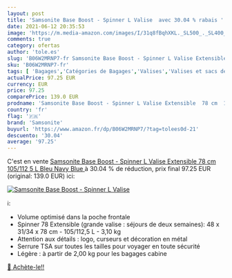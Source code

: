 ```yaml
---
layout: post
title: 'Samsonite Base Boost - Spinner L Valise  avec 30.04 % rabais '
date: 2021-06-12 20:35:53
image: 'https://m.media-amazon.com/images/I/31q8fBqhXKL._SL500_._SL400_.jpg'
comments: true
category: ofertas
author: 'tole.es'
slug: 'B06W2MRNP7-fr Samsonite Base Boost - Spinner L Valise Extensible 78 cm...'
sku: 'B06W2MRNP7-fr'
tags: [ 'Bagages','Catégories de Bagages','Valises','Valises et sacs de voyage','samsonite', ]
actualPrice: 97.25 EUR
currency: EUR
price: 97.25
comparePrice: 139.0 EUR
prodname: 'Samsonite Base Boost - Spinner L Valise Extensible  78 cm  105/112 5 L  Bleu  Navy Blue '
country: 'fr'
flag: '🇫🇷'
brand: 'Samsonite'
buyurl: 'https://www.amazon.fr/dp/B06W2MRNP7/?tag=tolees0d-21'
descuento: '30.04'
average: '97.25'
---
```


C'est en vente [Samsonite Base Boost - Spinner L Valise Extensible  78 cm  105/112 5 L  Bleu  Navy Blue ](https://www.amazon.fr/dp/B06W2MRNP7/?tag=tolees0d-21)  à  30.04 % de réduction, prix final  97.25 EUR (original: 139.0 EUR) ici:

[![Samsonite Base Boost - Spinner L Valise ](https://m.media-amazon.com/images/I/31q8fBqhXKL._SL500_._SL400_.jpg)](https://www.amazon.fr/dp/B06W2MRNP7/?tag=tolees0d-21)

ℹ️:

- Volume optimisé dans la poche frontale
- Spinner 78 Extensible (grande valise : séjours de deux semaines): 48 x 31/34 x 78 cm - 105/112,5 L - 3,10 kg
- Attention aux détails : logo, curseurs et décoration en métal
- Serrure TSA sur toutes les tailles pour voyager en toute sécurité
- Légère : à partir de 2,00 kg pour les bagages cabine

[🛒 Achète-le!!](https://www.amazon.fr/dp/B06W2MRNP7/?tag=tolees0d-21)
